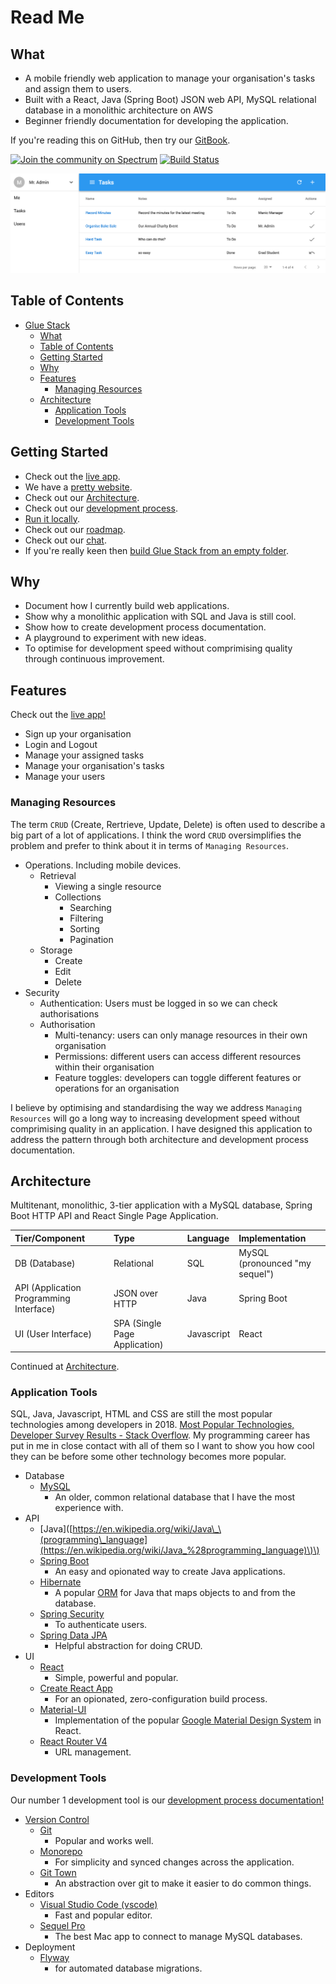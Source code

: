# Read Me

## What

* A mobile friendly web application to manage your organisation's tasks and assign them to users.
* Built with a React, Java \(Spring Boot\) JSON web API, MySQL relational database in a monolithic architecture on AWS
* Beginner friendly documentation for developing the application. 

If you're reading this on GitHub, then try our [GitBook](https://cadbox1.gitbook.io/glue-stack/).

[![Join the community on Spectrum](https://withspectrum.github.io/badge/badge.svg)](https://spectrum.chat/glue-stack) [![Build Status](https://travis-ci.com/cadbox1/glue-stack.svg?branch=master)](https://travis-ci.com/cadbox1/glue-stack)

![Screeshot](.gitbook/assets/screenshot%20%281%29.png)

## Table of Contents

* [Glue Stack](readme-1.md#glue-stack)
  * [What](readme-1.md#what)
  * [Table of Contents](readme-1.md#table-of-contents)
  * [Getting Started](readme-1.md#getting-started)
  * [Why](readme-1.md#why)
  * [Features](readme-1.md#features)
    * [Managing Resources](readme-1.md#managing-resources)
  * [Architecture](readme-1.md#architecture)
    * [Application Tools](readme-1.md#application-tools)
    * [Development Tools](readme-1.md#development-tools)

## Getting Started

* Check out the [live app](https://d1if23x0agu0jj.cloudfront.net/).
* We have a [pretty website](https://cadbox1.github.io/glue-stack/).
* Check out our [Architecture](architecture.md).
* Check out our [development process](development/developmentprocess-tasks.md).
* [Run it locally](development/runninglocally.md).
* Check out our [roadmap](https://github.com/cadbox1/glue-stack/projects/3).
* Check out our [chat](https://spectrum.chat/glue-stack).
* If you're really keen then [build Glue Stack from an empty folder](https://github.com/cadbox1/glue-stack/tree/b697c3f56eb44932d8c889c1ca7d0da7d3da3436/docs/Guides/BuildingGlueStackFromAnEmptyFolder.md).

## Why

* Document how I currently build web applications.
* Show why a monolithic application with SQL and Java is still cool.
* Show how to create development process documentation.
* A playground to experiment with new ideas.
* To optimise for development speed without comprimising quality through continuous improvement.

## Features

Check out the [live app!](https://d1if23x0agu0jj.cloudfront.net/)

* Sign up your organisation
* Login and Logout
* Manage your assigned tasks
* Manage your organisation's tasks
* Manage your users

### Managing Resources

The term `CRUD` \(Create, Rertrieve, Update, Delete\) is often used to describe a big part of a lot of applications. I think the word `CRUD` oversimplifies the problem and prefer to think about it in terms of `Managing Resources`.

* Operations. Including mobile devices.
  * Retrieval
    * Viewing a single resource
    * Collections
      * Searching
      * Filtering
      * Sorting
      * Pagination
  * Storage
    * Create
    * Edit
    * Delete
* Security
  * Authentication: Users must be logged in so we can check authorisations
  * Authorisation
    * Multi-tenancy: users can only manage resources in their own organisation
    * Permissions: different users can access different resources within their organisation
    * Feature toggles: developers can toggle different features or operations for an organisation

I believe by optimising and standardising the way we address `Managing Resources` will go a long way to increasing development speed without comprimising quality in an application. I have designed this application to address the pattern through both architecture and development process documentation.

## Architecture

Multitenant, monolithic, 3-tier application with a MySQL database, Spring Boot HTTP API and React Single Page Application.

| Tier/Component | Type | Language | Implementation |
| :--- | :--- | :--- | :--- |
| DB \(Database\) | Relational | SQL | MySQL \(pronounced "my sequel"\) |
| API \(Application Programming Interface\) | JSON over HTTP | Java | Spring Boot |
| UI \(User Interface\) | SPA \(Single Page Application\) | Javascript | React |

Continued at [Architecture](architecture.md).

### Application Tools

SQL, Java, Javascript, HTML and CSS are still the most popular technologies among developers in 2018. [Most Popular Technologies, Developer Survey Results - Stack Overflow](https://insights.stackoverflow.com/survey/2018/#most-popular-technologies). My programming career has put in me in close contact with all of them so I want to show you how cool they can be before some other technology becomes more popular.

* Database
  * [MySQL](https://en.wikipedia.org/wiki/MySQL)
    * An older, common relational database that I have the most experience with.
* API
  * \[Java\]\([https://en.wikipedia.org/wiki/Java\_\(programming\_language](https://en.wikipedia.org/wiki/Java_%28programming_language)\)\)
  * [Spring Boot](https://spring.io/projects/spring-boot#overview)
    * An easy and opionated way to create Java applications.
  * [Hibernate](http://hibernate.org/orm/)
    * A popular [ORM](https://stackoverflow.com/questions/1279613/what-is-an-orm-and-where-can-i-learn-more-about-it) for Java that maps objects to and from the database.
  * [Spring Security](https://spring.io/projects/spring-security)
    * To authenticate users.
  * [Spring Data JPA](https://projects.spring.io/spring-data-jpa/)
    * Helpful abstraction for doing CRUD.
* UI
  * [React](https://reactjs.org/)
    * Simple, powerful and popular.
  * [Create React App](https://github.com/facebook/create-react-app)
    * For an opionated, zero-configuration build process. 
  * [Material-UI](https://material-ui.com/)
    * Implementation of the popular [Google Material Design System](https://material.io/) in React.
  * [React Router V4](https://reacttraining.com/react-router/)
    * URL management.

### Development Tools

Our number 1 development tool is our [development process documentation!](development/developmentprocess-tasks.md)

* [Version Control](https://www.atlassian.com/git/tutorials/what-is-version-control)
  * [Git](https://git-scm.com/)
    * Popular and works well.
  * [Monorepo](https://danluu.com/monorepo/)
    * For simplicity and synced changes across the application.
  * [Git Town](http://www.git-town.com/)
    * An abstraction over git to make it easier to do common things.
* Editors
  * [Visual Studio Code \(vscode\)](https://code.visualstudio.com/)
    * Fast and popular editor.
  * [Sequel Pro](https://www.sequelpro.com/)
    * The best Mac app to connect to manage MySQL databases.
* Deployment
  * [Flyway](https://flywaydb.org/)
    * for automated database migrations.

